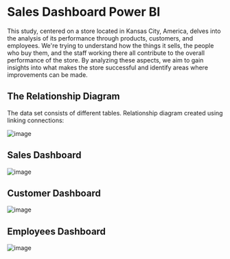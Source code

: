 # Sales Dashboard Power BI

This study, centered on a store located in Kansas City, America, delves into the analysis of its performance through products, customers, and employees. We're trying to understand how the things it sells, the people who buy them, and the staff working there all contribute to the overall performance of the store. By analyzing these aspects, we aim to gain insights into what makes the store successful and identify areas where improvements can be made.

## The Relationship Diagram
The data set consists of different tables. Relationship diagram created using linking connections: 

![image](https://github.com/hhuseyincosgun/Sales-Dashboard-Power-BI/assets/21257660/0c4a8b74-9c89-4e9d-ad1c-605bb02744cc)


## Sales Dashboard
![image](https://github.com/hhuseyincosgun/Sales-Dashboard-Power-BI/assets/21257660/a917bb2f-cdd5-403c-a09e-6ca961f2c025)

## Customer Dashboard
![image](https://github.com/hhuseyincosgun/Sales-Dashboard-Power-BI/assets/21257660/16ccf6d6-2b9b-45ab-ac54-67744b521fa9)

## Employees Dashboard
![image](https://github.com/hhuseyincosgun/Sales-Dashboard-Power-BI/assets/21257660/ad331089-9a30-4066-8f84-09731c3513fc)


